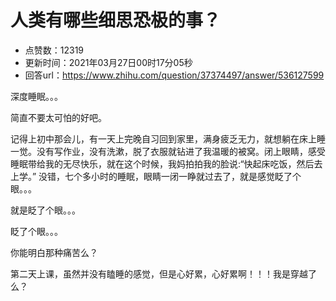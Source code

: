 # 人类有哪些细思恐极的事？
- 点赞数：12319
- 更新时间：2021年03月27日00时17分05秒
- 回答url：https://www.zhihu.com/question/37374497/answer/536127599
<body>
 <p data-pid="LdxFgL7_">深度睡眠。。。</p>
 <p data-pid="0AK3VU4b">简直不要太可怕的好吧。</p>
 <p data-pid="0ia5Suq_">记得上初中那会儿，有一天上完晚自习回到家里，满身疲乏无力，就想躺在床上睡一觉。没有写作业，没有洗漱，脱了衣服就钻进了我温暖的被窝。闭上眼睛，感受睡眠带给我的无尽快乐，就在这个时候，我妈拍拍我的脸说:“快起床吃饭，然后去上学。” 没错，七个多小时的睡眠，眼睛一闭一睁就过去了，就是感觉眨了个眼。。。</p>
 <p data-pid="h6Pt9oO4">就是眨了个眼。。。</p>
 <p data-pid="2SVTgN38">眨了个眼。。。</p>
 <p data-pid="KiD5K505">你能明白那种痛苦么？</p>
 <p data-pid="b4LvG3f6">第二天上课，虽然并没有瞌睡的感觉，但是心好累，心好累啊！！！我是穿越了么？</p>
</body>